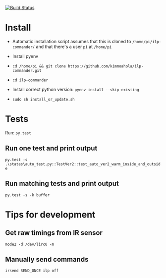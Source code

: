 [![Build Status](https://travis-ci.org/kimmoahola/ilp-commander.svg?branch=master)](https://travis-ci.org/kimmoahola/ilp-commander)

# Install

- Automatic installation script assumes that this is cloned to `/home/pi/ilp-commander/` and that there's a user `pi` at `/home/pi`

- Install pyenv

- `cd /home/pi && git clone https://github.com/kimmoahola/ilp-commander.git`

- `cd ilp-commander`

- Install correct python version: `pyenv install --skip-existing`

- `sudo sh install_or_update.sh`

# Tests

Run: `py.test`

## Run one test and print output

`py.test -s .\states\auto_test.py::TestVer2::test_auto_ver2_warm_inside_and_outside`

## Run matching tests and print output

`py.test -s -k buffer`

# Tips for development

## Get raw timings from IR sensor

`mode2 -d /dev/lirc0 -m`

## Manually send commands

`irsend SEND_ONCE ilp off`
